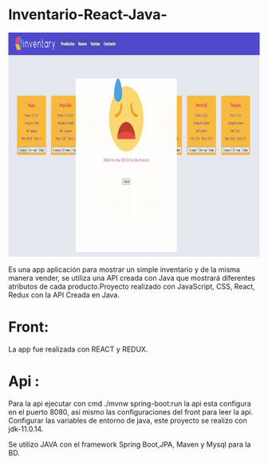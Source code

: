 # Inventario-React-Java-



 <img height="450" src="https://github.com/JeanOviedo/Inventario-React-Java-/blob/main/captura.jpg?raw=true" />



Es una app aplicación para mostrar un simple inventario y de la misma manera vender, se utiliza una API creada con Java que mostrará diferentes atributos de cada producto.Proyecto realizado con JavaScript, CSS, React, Redux con la API Creada en Java.


# Front: 


La app fue realizada con REACT y REDUX.



 # Api : 

Para la api ejecutar con cmd  ./mvnw spring-boot:run la api esta configura en el puerto 8080, asi mismo las configuraciones del front para leer la api.
Configurar las variables de entorno de java, este proyecto se realizo con jdk-11.0.14.

Se utilizo JAVA con el framework Spring Boot,JPA, Maven y Mysql para la BD.












